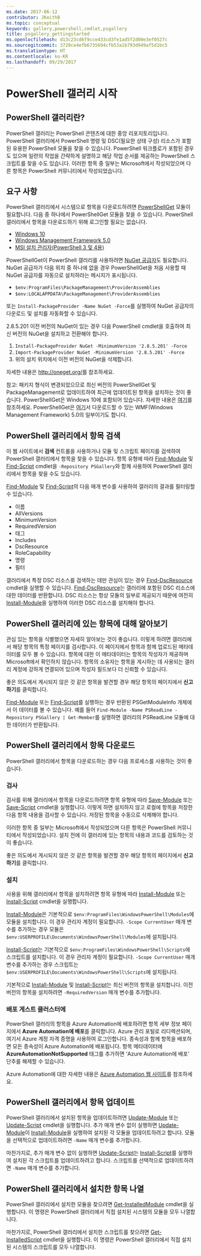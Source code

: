 ```yaml
---
ms.date: 2017-06-12
contributor: JKeithB
ms.topic: conceptual
keywords: gallery,powershell,cmdlet,psgallery
title: psgallery_gettingstarted
ms.openlocfilehash: d13c23cd6f9cce433cd3fe1ad5f2d00e3ef0527c
ms.sourcegitcommit: 3720ce4efb6735694cfb53a1b793d949af5d1bc5
ms.translationtype: HT
ms.contentlocale: ko-KR
ms.lasthandoff: 09/29/2017
---
```

# <a name="get-started-with-the-powershell-gallery"></a>PowerShell 갤러리 시작

## <a name="what-is-the-powershell-gallery"></a>PowerShell 갤러리란?

PowerShell 갤러리는 PowerShell 콘텐츠에 대한 중앙 리포지토리입니다.
PowerShell 갤러리에서 PowerShell 명령 및 DSC(필요한 상태 구성) 리소스가 포함된 유용한 PowerShell 모듈을 찾을 수 있습니다. PowerShell 워크플로가 포함된 경우도 있으며 일련의 작업을 간략하게 설명하고 해당 작업 순서를 제공하는 PowerShell 스크립트를 찾을 수도 있습니다.
이러한 항목 중 일부는 Microsoft에서 작성되었으며 다른 항목은 PowerShell 커뮤니티에서 작성되었습니다.

## <a name="requirements"></a>요구 사항

PowerShell 갤러리에서 시스템으로 항목을 다운로드하려면 [PowerShellGet](http://go.microsoft.com/fwlink/?LinkID=760387&clcid=0x409) 모듈이 필요합니다. 다음 중 하나에서 PowerShellGet 모듈을 찾을 수 있습니다. PowerShell 갤러리에서 항목을 다운로드하기 위해 로그인할 필요는 없습니다.

-   [Windows 10](http://go.microsoft.com/fwlink/?LinkID=624830&clcid=0x409)
-   [Windows Management Framework 5.0](http://go.microsoft.com/fwlink/?LinkId=398175)
-   [MSI 설치 관리자(PowerShell 3 및 4용)](http://go.microsoft.com/fwlink/?LinkID=746217&clcid=0x409)

PowerShellGet이 PowerShell 갤러리를 사용하려면 [NuGet 공급자](http://go.microsoft.com/fwlink/?LinkId=722208)도 필요합니다. NuGet 공급자가 다음 위치 중 하나에 없을 경우 PowerShellGet을 처음 사용할 때 NuGet 공급자를 자동으로 설치하라는 메시지가 표시됩니다.

- `$env:ProgramFiles\PackageManagement\ProviderAssemblies`
- `$env:LOCALAPPDATA\PackageManagement\ProviderAssemblies`

또는 `Install-PackageProvider -Name NuGet -Force`를 실행하여 NuGet 공급자의 다운로드 및 설치를 자동화할 수 있습니다.

  
2.8.5.201 이전 버전의 NuGet이 있는 경우 다음 PowerShell cmdlet을 호출하여 최신 버전의 NuGet을 설치하고 전환해야 합니다.

1.  `Install-PackageProvider NuGet -MinimumVersion '2.8.5.201' -Force`
2.  `Import-PackageProvider NuGet -MinimumVersion '2.8.5.201' -Force`
3.  위의 설치 위치에서 이전 버전의 NuGet을 삭제합니다.

자세한 내용은 <http://oneget.org/>를 참조하세요.

  
참고: 패키지 형식이 변경되었으므로 최신 버전의 PowerShellGet 및 PackageManagement로 업데이트하여 최근에 업데이트된 항목을 설치하는 것이 좋습니다. PowerShellGet은 Windows 10에 포함되어 있습니다. 자세한 내용은 [여기](http://go.microsoft.com/fwlink/?LinkID=624830&clcid=0x409)를 참조하세요.
PowerShellGet은 [여기](http://go.microsoft.com/fwlink/?LinkId=398175)서 다운로드할 수 있는 WMF(Windows Management Framework) 5.0의 일부이기도 합니다.

## <a name="discovering-items-from-the-powershell-gallery"></a>PowerShell 갤러리에서 항목 검색

이 웹 사이트에서 **검색** 컨트롤을 사용하거나 모듈 및 스크립트 페이지를 검색하여 PowerShell 갤러리에서 항목을 찾을 수 있습니다. 항목 유형에 따라 [Find-Module](https://go.microsoft.com/fwlink/?LinkId=821658) 및 [Find-Script](https://go.microsoft.com/fwlink/?LinkId=822322) cmdlet을 `-Repository PSGallery`와 함께 사용하여 PowerShell 갤러리에서 항목을 찾을 수도 있습니다.

[Find-Module](https://go.microsoft.com/fwlink/?LinkId=821658) 및 [Find-Script](https://go.microsoft.com/fwlink/?LinkId=822322)의 다음 매개 변수를 사용하여 갤러리의 결과를 필터링할 수 있습니다.

- 이름
- AllVersions
- MinimumVersion
- RequiredVersion
- 태그
- Includes
- DscResource
- RoleCapability
- 명령
- 필터

갤러리에서 특정 DSC 리소스를 검색하는 데만 관심이 있는 경우 [Find-DscResource](https://go.microsoft.com/fwlink/?LinkId=517196) cmdlet을 실행할 수 있습니다.
[Find-DscResource](https://go.microsoft.com/fwlink/?LinkId=517196)는 갤러리에 포함된 DSC 리소스에 대한 데이터를 반환합니다. DSC 리소스는 항상 모듈의 일부로 제공되기 때문에 여전히 [Install-Module](https://go.microsoft.com/fwlink/?LinkId=821663)을 실행하여 이러한 DSC 리소스를 설치해야 합니다.

## <a name="learning-about-items-in-the-powershell-gallery"></a>PowerShell 갤러리에 있는 항목에 대해 알아보기

관심 있는 항목을 식별했으면 자세히 알아보는 것이 좋습니다. 이렇게 하려면 갤러리에서 해당 항목의 특정 페이지를 검사합니다. 이 페이지에서 항목과 함께 업로드된 메타데이터를 모두 볼 수 있습니다. 항목에 대한 이 메타데이터는 항목의 작성자가 제공하며 Microsoft에서 확인하지 않습니다. 항목의 소유자는 항목을 게시하는 데 사용되는 갤러리 계정에 강하게 연결되어 있으며 작성자 필드보다 더 신뢰할 수 있습니다.

좋은 의도에서 게시되지 않은 것 같은 항목을 발견할 경우 해당 항목의 페이지에서 **신고하기**를 클릭합니다.

[Find-Module](https://go.microsoft.com/fwlink/?LinkId=821658) 또는 [Find-Script](https://go.microsoft.com/fwlink/?LinkId=822322)를 실행하는 경우 반환된 PSGetModuleInfo 개체에서 이 데이터를 볼 수 있습니다.
예를 들어 `Find-Module -Name PSReadLine -Repository PSGallery | Get-Member`를 실행하면 갤러리의 PSReadLine 모듈에 대한 데이터가 반환됩니다.

## <a name="downloading-items-from-the-powershell-gallery"></a>PowerShell 갤러리에서 항목 다운로드

PowerShell 갤러리에서 항목을 다운로드하는 경우 다음 프로세스를 사용하는 것이 좋습니다.

### <a name="inspect"></a>검사

검사를 위해 갤러리에서 항목을 다운로드하려면 항목 유형에 따라 [Save-Module](https://go.microsoft.com/fwlink/?LinkId=821669) 또는 [Save-Script](https://go.microsoft.com/fwlink/?LinkId=822334) cmdlet을 실행합니다. 이렇게 하면 설치하지 않고 로컬에 항목을 저장한 다음 항목 내용을 검사할 수 있습니다. 저장된 항목을 수동으로 삭제해야 합니다.

이러한 항목 중 일부는 Microsoft에서 작성되었으며 다른 항목은 PowerShell 커뮤니티에서 작성되었습니다. 설치 전에 이 갤러리에 있는 항목의 내용과 코드를 검토하는 것이 좋습니다.

좋은 의도에서 게시되지 않은 것 같은 항목을 발견할 경우 해당 항목의 페이지에서 **신고하기**를 클릭합니다.

### <a name="install"></a>설치

사용을 위해 갤러리에서 항목을 설치하려면 항목 유형에 따라 [Install-Module](https://go.microsoft.com/fwlink/?LinkId=821663) 또는 [Install-Script](https://go.microsoft.com/fwlink/?LinkId=822327) cmdlet을 실행합니다.

[Install-Module](https://go.microsoft.com/fwlink/?LinkId=821663)은 기본적으로 `$env:ProgramFiles\WindowsPowerShell\Modules`에 모듈을 설치합니다. 이 경우 관리자 계정이 필요합니다. `-Scope
CurrentUser` 매개 변수를 추가하는 경우 모듈은 `$env:USERPROFILE\Documents\WindowsPowerShell\Modules`에 설치됩니다.

[Install-Script](https://go.microsoft.com/fwlink/?LinkId=822327)는 기본적으로 `$env:ProgramFiles\WindowsPowerShell\Scripts`에 스크립트를 설치합니다. 이 경우 관리자 계정이 필요합니다. `-Scope
CurrentUser` 매개 변수를 추가하는 경우 스크립트는 `$env:USERPROFILE\Documents\WindowsPowerShell\Scripts`에 설치됩니다.

기본적으로 [Install-Module](https://go.microsoft.com/fwlink/?LinkId=821663) 및 [Install-Script](https://go.microsoft.com/fwlink/?LinkId=822327)는 최신 버전의 항목을 설치합니다. 이전 버전의 항목을 설치하려면 `-RequiredVersion` 매개 변수를 추가합니다.

### <a name="deploy"></a>배포 게스트 클러스터에

PowerShell 갤러리의 항목을 Azure Automation에 배포하려면 항목 세부 정보 페이지에서 **Azure Automation에 배포**를 클릭합니다. Azure 관리 포털로 리디렉션되며, 여기서 Azure 계정 자격 증명을 사용하여 로그인합니다. 종속성과 함께 항목을 배포하면 모든 종속성이 Azure Automation에 배포됩니다. 항목 메타데이터에 **AzureAutomationNotSupported** 태그를 추가하면 'Azure Automation에 배포' 단추를 해제할 수 있습니다.

Azure Automation에 대한 자세한 내용은 [Azure Automation 웹 사이트](http://azure.microsoft.com/en-us/services/automation/)를 참조하세요.

## <a name="updating-items-from-the-powershell-gallery"></a>PowerShell 갤러리에서 항목 업데이트

PowerShell 갤러리에서 설치된 항목을 업데이트하려면 [Update-Module](https://go.microsoft.com/fwlink/?LinkID=398576) 또는 [Update-Script](http://go.microsoft.com/fwlink/?LinkId=619787) cmdlet을 실행합니다. 추가 매개 변수 없이 실행하면 [Update-Module](https://go.microsoft.com/fwlink/?LinkID=398576)이 [Install-Module](https://go.microsoft.com/fwlink/?LinkId=821663)을 실행하여 설치된 각 모듈을 업데이트하려고 합니다.
모듈을 선택적으로 업데이트하려면 `-Name` 매개 변수를 추가합니다.

마찬가지로, 추가 매개 변수 없이 실행하면 [Update-Script](http://go.microsoft.com/fwlink/?LinkId=619787)는 [Install-Script](https://go.microsoft.com/fwlink/?LinkId=822327)를 실행하여 설치된 각 스크립트를 업데이트하려고 합니다.
스크립트를 선택적으로 업데이트하려면 `-Name` 매개 변수를 추가합니다.

## <a name="list-items-that-you-have-installed-from-the-powershell-gallery"></a>PowerShell 갤러리에서 설치한 항목 나열

PowerShell 갤러리에서 설치한 모듈을 찾으려면 [Get-InstalledModule](https://go.microsoft.com/fwlink/?LinkId=526863) cmdlet을 실행합니다. 이 명령은 PowerShell 갤러리에서 직접 설치된 시스템의 모듈을 모두 나열합니다.

마찬가지로, PowerShell 갤러리에서 설치한 스크립트를 찾으려면 [Get-InstalledScript](https://go.microsoft.com/fwlink/?LinkId=619790) cmdlet을 실행합니다. 이 명령은 PowerShell 갤러리에서 직접 설치된 시스템의 스크립트를 모두 나열합니다.

